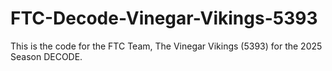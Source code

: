 # FTC-Decode-Vinegar-Vikings-5393
This is the code for the FTC Team, The Vinegar Vikings (5393) for the 2025 Season DECODE. 
